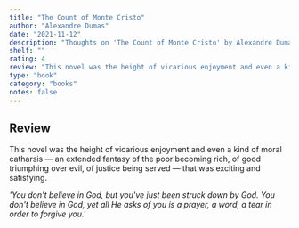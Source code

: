 ```yaml
---
title: "The Count of Monte Cristo"
author: "Alexandre Dumas"
date: "2021-11-12"
description: "Thoughts on 'The Count of Monte Cristo' by Alexandre Dumas."
shelf: ""
rating: 4
review: "This novel was the height of vicarious enjoyment and even a kind of moral catharsis — an extended fantasy of the poor becoming rich, of good triumphing over evil, of justice being served — that was exciting and satisfying.<br/><br/><i>'You don't believe in God, but you've just been struck down by God. You don't believe in God, yet all He asks of you is a prayer, a word, a tear in order to forgive you.'</i>"
type: "book"
category: "books"
notes: false
---
```


## Review

This novel was the height of vicarious enjoyment and even a kind of moral catharsis — an extended fantasy of the poor becoming rich, of good triumphing over evil, of justice being served — that was exciting and satisfying.

_'You don't believe in God, but you've just been struck down by God. You don't believe in God, yet all He asks of you is a prayer, a word, a tear in order to forgive you.'_

